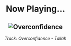 <div align="center"> 
<h1>Now Playing...</h1>

![Overconfidence](https://i.scdn.co/image/ab67616d00001e02aaacfaebaef3c5a8d4a25b1b)
--
_<p>Track: Overconfidence - Tallah </p>_
</div>
